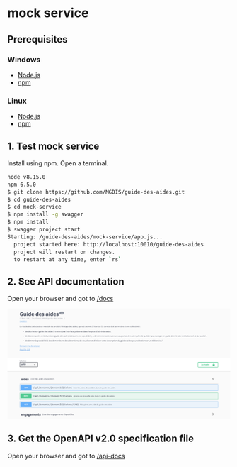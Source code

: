 # mock service

## Prerequisites

### Windows
* [Node.js](https://nodejs.org/download/release/latest-carbon/node-v8.15.0-x64.msi)
* [npm](https://github.com/coreybutler/nvm-windows#installation--upgrades)

### Linux
* [Node.js](http://nodejs.org/download/)
* [npm](https://docs.npmjs.com/getting-started/installing-node)

## 1. Test mock service

Install using npm. Open a terminal.

```bash
node v8.15.0
npm 6.5.0
$ git clone https://github.com/MGDIS/guide-des-aides.git
$ cd guide-des-aides
$ cd mock-service
$ npm install -g swagger
$ npm install
$ swagger project start
Starting: /guide-des-aides/mock-service/app.js...
  project started here: http://localhost:10010/guide-des-aides
  project will restart on changes.
  to restart at any time, enter `rs`
```

## 2. See API documentation

Open your browser and got to [/docs](http://localhost:10010/docs)

![swagger](/swagger.png "exemple de documentation")

## 3. Get the OpenAPI v2.0 specification file

Open your browser and got to [/api-docs](http://localhost:10010/api-docs)

